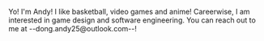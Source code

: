Yo! I'm Andy! I like basketball, video games and anime!
Careerwise, I am interested in game design and software engineering.
You can reach out to me at --dong.andy25@outlook.com--!

<!---
AndyDong25/AndyDong25 is a ✨ special ✨ repository because its `README.md` (this file) appears on your GitHub profile.
You can click the Preview link to take a look at your changes.
--->
